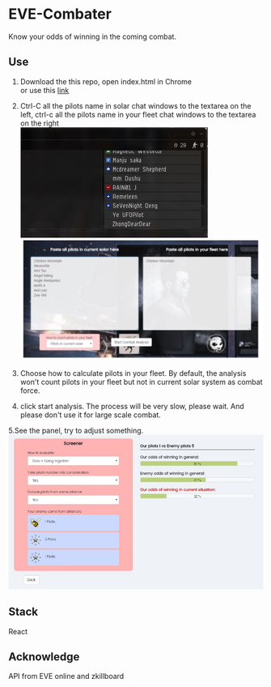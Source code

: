 # EVE-Combater
Know your odds of winning in the coming combat.

Use
--
1. Download the this repo, open index.html in Chrome <br/>
or use this [link](https://byn9826.github.io/eve-combater/)<br/>

2. Ctrl-C all the pilots name in solar chat windows to the textarea on the left, ctrl-c all the pilots name in your fleet chat windows to the textarea on the right<br/>
![3](https://raw.githubusercontent.com/byn9826/eve-combater/master/~legend/3.JPG)<br/>
![1](https://raw.githubusercontent.com/byn9826/eve-combater/master/~legend/1.JPG)<br/>

3. Choose how to calculate pilots in your fleet. By default, the analysis won't count pilots in your fleet but not in current solar system as combat force.<br/>

4. click start analysis. The process will be very slow, please wait. And please don't use it for large scale combat.<br/>

5.See the panel, try to adjust something.<br/>
![2](https://raw.githubusercontent.com/byn9826/eve-combater/master/~legend/2.JPG)<br/>

Stack
--
React


Acknowledge
--
API from EVE online and zkillboard
